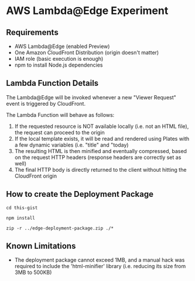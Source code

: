 # AWS Lambda@Edge Experiment

## Requirements

* AWS Lambda@Edge (enabled Preview)
* One Amazon CloudFront Distribution (origin doesn't matter)
* IAM role (basic execution is enough)
* npm to install Node.js dependencies


## Lambda Function Details

The Lambda@Edge will be invoked whenever a new "Viewer Request" event is triggered by CloudFront.

The Lambda Function will behave as follows:

1. If the requested resource is NOT available locally (i.e. not an HTML file), the request can proceed to the origin
2. If the local template exists, it will be read and rendered using Plates with a few dynamic variables (i.e. "title" and "today)
3. The resulting HTML is then minified and eventually compressed, based on the request HTTP headers (response headers are correctly set as well)
4. The final HTTP body is directly returned to the client without hitting the CloudFront origin

## How to create the Deployment Package

`cd this-gist`

`npm install`

`zip -r ../edge-deployment-package.zip ./*`

## Known Limitations

* The deployment package cannot exceed 1MB, and a manual hack was required to include the 'html-minifier' library (i.e. reducing its size from 3MB to 500KB)